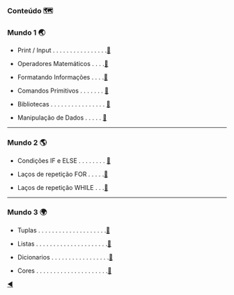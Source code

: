 ### Conteúdo :world_map:

### Mundo 1 :earth_asia:

* Print / Input . . . . . . . . . . . . . . . .[:link:](https://github.com/duartecgustavo/Python-Progress/blob/master/conteudo/1.0-print-input.md)

* Operadores Matemáticos . . . .[:link:](https://github.com/duartecgustavo/Python-Progress/blob/master/conteudo/1.1-operadores.md)

* Formatando Informações . . . .[:link:](https://github.com/duartecgustavo/Python-Progress/blob/master/conteudo/1.2-format-infos.md)

* Comandos Primitivos . . . . . . . [:link:](https://github.com/duartecgustavo/Python-Progress/blob/master/conteudo/1.3-comandos-primitivos.md)

* Bibliotecas . . . . . . . . . . . . . . . . [:link:](https://github.com/duartecgustavo/Python-Progress/blob/master/conteudo/1.4-bibliotecas.md)

* Manipulação de Dados . . . . . [:link:](https://github.com/duartecgustavo/Python-Progress/blob/master/conteudo/1.5-analise-de-dados.md)

---
### Mundo 2 :earth_americas:

* Condições IF e ELSE . . . . . . . . [:link:](https://github.com/duartecgustavo/Python-Progress/blob/master/conteudo/1.6-condi%C3%A7%C3%B5es-if-else.md)

* Laços de repetição FOR . . . . .[:link:](https://github.com/duartecgustavo/Python-Progress/blob/master/conteudo/2.0-la%C3%A7o-for.md)

* Laços de repetição WHILE . . .[:link:](https://github.com/duartecgustavo/Python-Progress/blob/master/conteudo/2.1-la%C3%A7o-while.md)

---
### Mundo 3 :earth_africa:

* Tuplas . . . . . . . . . . . . . . . . . . . .[:link:](https://github.com/duartecgustavo/Python-Progress/blob/master/conteudo/3-tuplas.md)

* Listas . . . . . . . . . . . . . . . . . . . . .[:link:](https://github.com/duartecgustavo/Python-Progress/blob/master/conteudo/3.1-listas.md)

* Dicionarios . . . . . . .  .  . .  . .  . . . . .[:link:](https://github.com/duartecgustavo/Python-Progress/blob/master/conteudo/3.2-dicionarios.md)

* Cores . . . . . . . . . . . . . . . . . . . . .[:art:](https://github.com/duartecgustavo/Python-Progress/blob/master/conteudo/EXTRA%20-%20CORES.md)

[:arrow_backward:](https://github.com/duartecgustavo/Python-Progress)
